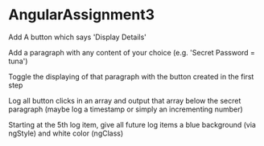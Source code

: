 # AngularAssignment3

 Add A button which says 'Display Details'
 
 Add a paragraph with any content of your choice (e.g. 'Secret Password = tuna')
 
 Toggle the displaying of that paragraph with the button created in the first step
 
 Log all button clicks in an array and output that array below the secret paragraph (maybe log a timestamp or simply an incrementing number)
 
 Starting at the 5th log item, give all future log items a blue background (via ngStyle) and white color (ngClass)
      
